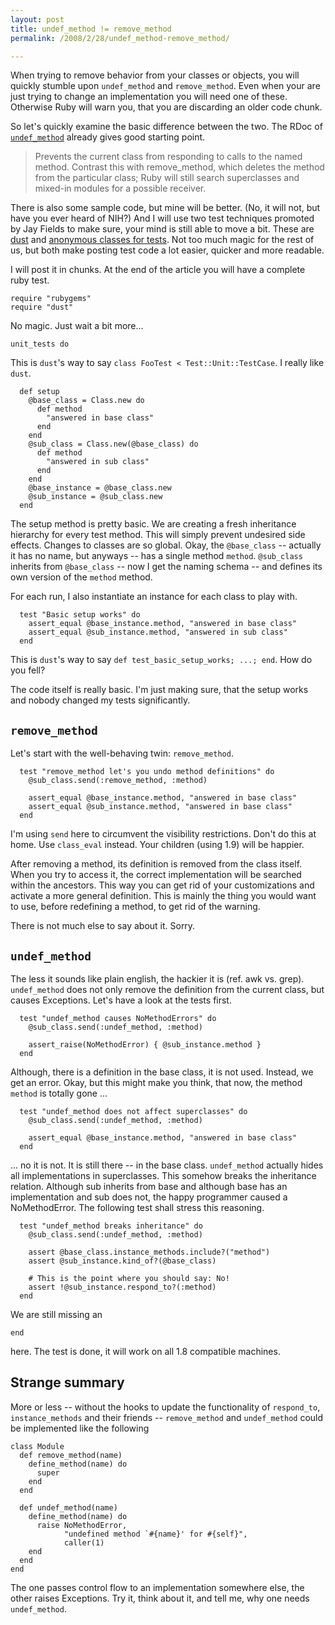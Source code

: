 ```yaml
---
layout: post
title: undef_method != remove_method
permalink: /2008/2/28/undef_method-remove_method/

---
```


When trying to remove behavior from your classes or objects, you will quickly
stumble upon `undef_method` and `remove_method`. Even when your are just trying
to change an implementation you will need one of these. Otherwise Ruby will warn
you, that you are discarding an older code chunk.

So let's quickly examine the basic difference between the two. The RDoc of
[`undef_method`](http://ruby-doc.org/core/classes/Module.html#M001675) already
gives good starting point.

> Prevents the current class from responding to calls to the named method.
> Contrast this with remove_method, which deletes the method from the particular
> class; Ruby will still search superclasses and mixed-in modules for a possible
> receiver.

There is also some sample code, but mine will be better. (No, it will not, but
have you ever heard of NIH?) And I will use two test techniques promoted by Jay
Fields to make sure, your mind is still able to move a bit. These are
[dust](http://blog.jayfields.com/2007/08/rubygems-dust.html) and [anonymous
classes for
tests](http://blog.jayfields.com/2008/02/ruby-creating-anonymous-classes.html).
Not too much magic for the rest of us, but both make posting test code a lot
easier, quicker and more readable.

I will post it in chunks. At the end of the article you will have a complete
ruby test.

    require "rubygems"
    require "dust"

No magic. Just wait a bit more...

    unit_tests do

This is `dust`'s way to say `class FooTest < Test::Unit::TestCase`. I really
like `dust`.

      def setup
        @base_class = Class.new do
          def method
            "answered in base class"
          end
        end
        @sub_class = Class.new(@base_class) do
          def method
            "answered in sub class"
          end
        end
        @base_instance = @base_class.new
        @sub_instance = @sub_class.new
      end

The setup method is pretty basic. We are creating a fresh inheritance hierarchy
for every test method. This will simply prevent undesired side effects. Changes
to classes are so global. Okay, the `@base_class` -- actually it has no name,
but anyways -- has a single method `method`. `@sub_class` inherits from
`@base_class` -- now I get the naming schema -- and defines its own version of
the `method` method.

For each run, I also instantiate an instance for each class to play with.

      test "Basic setup works" do
        assert_equal @base_instance.method, "answered in base class"
        assert_equal @sub_instance.method, "answered in sub class"
      end

This is `dust`'s way to say `def test_basic_setup_works; ...; end`. How do you
fell?

The code itself is really basic. I'm just making sure, that the setup works and
nobody changed my tests significantly.

## `remove_method`

Let's start with the well-behaving twin: `remove_method`.

      test "remove_method let's you undo method definitions" do
        @sub_class.send(:remove_method, :method)

        assert_equal @base_instance.method, "answered in base class"
        assert_equal @sub_instance.method, "answered in base class"
      end

I'm using `send` here to circumvent the visibility restrictions. Don't do this
at home. Use `class_eval` instead. Your children (using 1.9) will be happier.

After removing a method, its definition is removed from the class itself. When
you try to access it, the correct implementation will be searched within the
ancestors. This way you can get rid of your customizations and activate a more
general definition. This is mainly the thing you would want to use, before
redefining a method, to get rid of the warning.

There is not much else to say about it. Sorry.

## `undef_method`

The less it sounds like plain english, the hackier it is (ref. awk vs. grep).
`undef_method` does not only remove the definition from the current class, but
causes Exceptions. Let's have a look at the tests first.

      test "undef_method causes NoMethodErrors" do
        @sub_class.send(:undef_method, :method)

        assert_raise(NoMethodError) { @sub_instance.method }
      end

Although, there is a definition in the base class, it is not used. Instead, we
get an error. Okay, but this might make you think, that now, the method `method`
is totally gone ...

      test "undef_method does not affect superclasses" do
        @sub_class.send(:undef_method, :method)

        assert_equal @base_instance.method, "answered in base class"
      end

... no it is not. It is still there -- in the base class. `undef_method`
actually hides all implementations in superclasses. This somehow breaks the
inheritance relation. Although sub inherits from base and although base has an
implementation and sub does not, the happy programmer caused a NoMethodError.
The following test shall stress this reasoning.

      test "undef_method breaks inheritance" do
        @sub_class.send(:undef_method, :method)

        assert @base_class.instance_methods.include?("method")
        assert @sub_instance.kind_of?(@base_class)

        # This is the point where you should say: No!
        assert !@sub_instance.respond_to?(:method)
      end

We are still missing an

    end

here. The test is done, it will work on all 1.8 compatible machines.

## Strange summary

More or less -- without the hooks to update the functionality of `respond_to`,
`instance_methods` and their friends -- `remove_method` and `undef_method` could
be implemented like the following

    class Module
      def remove_method(name)
        define_method(name) do
          super
        end
      end

      def undef_method(name)
        define_method(name) do
          raise NoMethodError,
                "undefined method `#{name}' for #{self}",
                caller(1)
        end
      end
    end

The one passes control flow to an implementation somewhere else, the other
raises Exceptions. Try it, think about it, and tell me, why one needs
`undef_method`.
